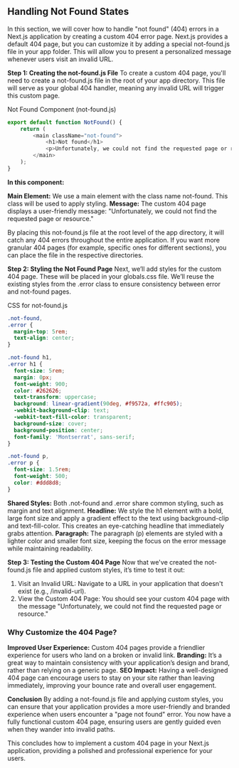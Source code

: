## Handling Not Found States

In this section, we will cover how to handle "not found" (404) errors in a Next.js application by creating a custom 404 error page. Next.js provides a default 404 page, but you can customize it by adding a special not-found.js file in your app folder. This will allow you to present a personalized message whenever users visit an invalid URL.

**Step 1: Creating the not-found.js File**
To create a custom 404 page, you'll need to create a not-found.js file in the root of your app directory. This file will serve as your global 404 handler, meaning any invalid URL will trigger this custom page.

Not Found Component (not-found.js)
```js
export default function NotFound() {
    return (
        <main className="not-found">
            <h1>Not found</h1>
            <p>Unfortunately, we could not find the requested page or resource.</p>
        </main>
    );
}
```

**In this component:**

**Main Element:** We use a main element with the class name not-found. This class will be used to apply styling.
**Message:** The custom 404 page displays a user-friendly message: "Unfortunately, we could not find the requested page or resource."

By placing this not-found.js file at the root level of the app directory, it will catch any 404 errors throughout the entire application. If you want more granular 404 pages (for example, specific ones for different sections), you can place the file in the respective directories.

**Step 2: Styling the Not Found Page**
Next, we’ll add styles for the custom 404 page. These will be placed in your globals.css file. We’ll reuse the existing styles from the .error class to ensure consistency between error and not-found pages.

CSS for not-found.js
```css
.not-found,
.error {
  margin-top: 5rem;
  text-align: center;
}

.not-found h1,
.error h1 {
  font-size: 5rem;
  margin: 0px;
  font-weight: 900;
  color: #262626;
  text-transform: uppercase;
  background: linear-gradient(90deg, #f9572a, #ffc905);
  -webkit-background-clip: text;
  -webkit-text-fill-color: transparent;
  background-size: cover;
  background-position: center;
  font-family: 'Montserrat', sans-serif;
}

.not-found p,
.error p {
  font-size: 1.5rem;
  font-weight: 500;
  color: #ddd8d8;
}
```

**Shared Styles:** Both .not-found and .error share common styling, such as margin and text alignment.
**Headline:** We style the h1 element with a bold, large font size and apply a gradient effect to the text using background-clip and text-fill-color. This creates an eye-catching headline that immediately grabs attention.
**Paragraph:** The paragraph (p) elements are styled with a lighter color and smaller font size, keeping the focus on the error message while maintaining readability.

**Step 3: Testing the Custom 404 Page**
Now that we've created the not-found.js file and applied custom styles, it’s time to test it out:

1. Visit an Invalid URL: Navigate to a URL in your application that doesn't exist (e.g., /invalid-url).
2. View the Custom 404 Page: You should see your custom 404 page with the message "Unfortunately, we could not find the requested page or resource."

### Why Customize the 404 Page?

**Improved User Experience:** Custom 404 pages provide a friendlier experience for users who land on a broken or invalid link.
**Branding:** It’s a great way to maintain consistency with your application’s design and brand, rather than relying on a generic page.
**SEO Impact:** Having a well-designed 404 page can encourage users to stay on your site rather than leaving immediately, improving your bounce rate and overall user engagement.

**Conclusion**
By adding a not-found.js file and applying custom styles, you can ensure that your application provides a more user-friendly and branded experience when users encounter a "page not found" error. You now have a fully functional custom 404 page, ensuring users are gently guided even when they wander into invalid paths.

This concludes how to implement a custom 404 page in your Next.js application, providing a polished and professional experience for your users.